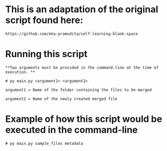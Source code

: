 # This is an adaptation of the original script found here:
    https://github.com/eka-pramudita/self-learning-blank-space

# Running this script
    **Two arguments must be provided in the command-line at the time of execution. **

    # py main.py <argument1> <argument2>

    argument1 = Name of the folder containing the files to be merged
    
    argument2 = Name of the newly created merged file

# Example of how this script would be executed in the command-line
    
    # py main.py sample_files metadata